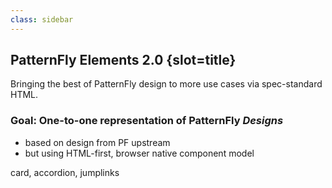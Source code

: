```yaml
---
class: sidebar
---
```

## PatternFly Elements 2.0 {slot=title}
Bringing the best of PatternFly design to more use cases via spec-standard HTML.

### Goal: One-to-one representation of PatternFly *Designs*

- based on design from PF upstream
- but using HTML-first, browser native component model

card, accordion, jumplinks
